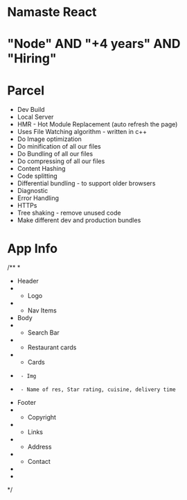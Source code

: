 # Namaste React 

# "Node" AND "+4 years" AND "Hiring"

# Parcel
- Dev Build
- Local Server
- HMR - Hot Module Replacement (auto refresh the page)
- Uses File Watching algorithm - written in c++
- Do Image optimization
- Do minification of all our files
- Do Bundling of all our files
- Do compressing of all our files
- Content Hashing
- Code splitting
- Differential bundling - to support older browsers
- Diagnostic
- Error Handling
- HTTPs
- Tree shaking - remove unused code
- Make different dev and production bundles

# App Info
/**
 * 
 * Header
 *  - Logo
 *  - Nav Items
 * Body
 *  - Search Bar
 *  - Restaurant cards
 *    - Cards
 *      - Img
 *      - Name of res, Star rating, cuisine, delivery time
 * Footer
 *  - Copyright
 *  - Links
 *  - Address 
 *  - Contact 
 * 
 * 
 */